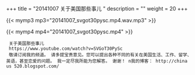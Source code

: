 +++
title = "20141007  关于美国那些事儿 "
description = ""
weight = 20
+++

{{< mymp3 mp3="20141007_svgot30pysc.mp4.wav.mp3" >}}

{{< mymp4 mp4="20141007_svgot30pysc.mp4" >}}

     关于美国那些事儿 
     https://www.youtube.com/watch?v=SVGoT30PySc 
     敬请订阅我的频道。 请多提宝贵意见。您可以提出各种不同的有关在美国生活、工作、留学、英语，甚至恋爱的问题。 我一定尽我所能为您解答。 谢谢！ n我的博客： http://china us 520.blogspot.com/ 
